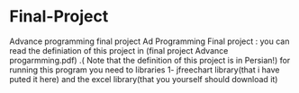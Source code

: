# Final-Project
Advance programming final project
Ad Programming Final project :  you can read the definiation of this project in (final project Advance progarmming.pdf) .( Note that the definition of this project is in Persian!)
for running this program you  need to libraries 1- jfreechart library(that i have puted it here) and the excel library(that you yourself should download it)
